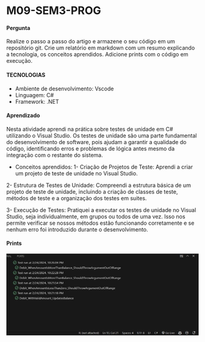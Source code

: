 # M09-SEM3-PROG

#### Pergunta
Realize o passo a passo do artigo e armazene o seu código em um repositório git. Crie um relatório em markdown com um resumo explicando a tecnologia, os conceitos aprendidos. Adicione prints com o código em execução.

#### TECNOLOGIAS
- Ambiente de desenvolvimento: Vscode
- Linguagem: C#
- Framework: .NET

#### Aprendizado

Nesta atividade aprendi na prática sobre testes de unidade em C# utilizando o Visual Studio. Os testes de unidade são uma parte fundamental do desenvolvimento de software, pois ajudam a garantir a qualidade do código, identificando erros e problemas de lógica antes mesmo da integração com o restante do sistema. 

- Conceitos aprendidos:
1- Criação de Projetos de Teste: Aprendi a criar um projeto de teste de unidade no Visual Studio.

2- Estrutura de Testes de Unidade: Compreendi a estrutura básica de um projeto de teste de unidade, incluindo a criação de classes de teste, métodos de teste e a organização dos testes em suites.

3- Execução de Testes: Pratiquei a executar os testes de unidade no Visual Studio, seja individualmente, em grupos ou todos de uma vez. Isso nos permite verificar se nossos métodos estão funcionando corretamente e se nenhum erro foi introduzido durante o desenvolvimento.

#### Prints

![test](print/testprint.jpg)


